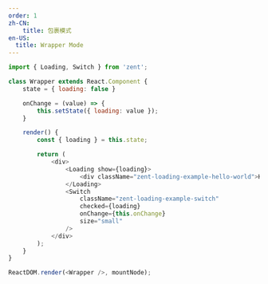 ```yaml
---
order: 1
zh-CN:
	title: 包裹模式
en-US:
  title: Wrapper Mode
---
```


```js
import { Loading, Switch } from 'zent';

class Wrapper extends React.Component {
	state = { loading: false }

	onChange = (value) => {
		this.setState({ loading: value });
	}

	render() {
		const { loading } = this.state;

		return (
			<div>
				<Loading show={loading}>
					<div className="zent-loading-example-hello-world">Hello World</div>
				</Loading>
				<Switch
					className="zent-loading-example-switch"
					checked={loading}
					onChange={this.onChange}
					size="small"
				/>
			</div>
		);
	}
}

ReactDOM.render(<Wrapper />, mountNode);
```

<style>
.zent-loading-example-switch {
	margin-top: 10px;
}
.zent-loading-example-hello-world {
	background: #f8f8f8;
	text-align: center;
	height: 260px;
	line-height: 260px;
}
</style>
